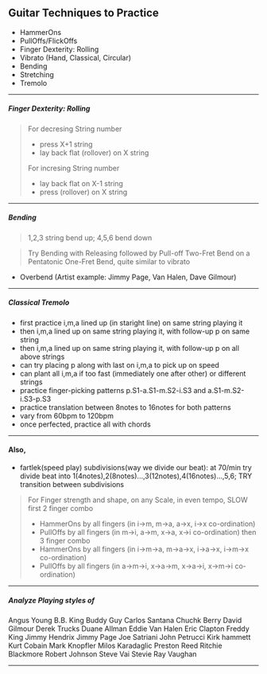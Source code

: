 ## Guitar Techniques to Practice

* HammerOns
* PullOffs/FlickOffs
* Finger Dexterity: Rolling
* Vibrato (Hand, Classical, Circular)
* Bending
* Stretching
* Tremolo

---

##### Finger Dexterity: Rolling

> For decresing String number
>  * press X+1 string
>  * lay back flat (rollover) on X string
>
> For incresing String number
>  * lay back flat on X-1 string
>  * press (rollover) on X string

---

##### Bending

> 1,2,3 string bend up; 4,5,6 bend down
 
> Try Bending with Releasing followed by Pull-off
> Two-Fret Bend on a Pentatonic
> One-Fret Bend, quite similar to vibrato

* Overbend (Artist example: Jimmy Page, Van Halen, Dave Gilmour)

---

##### Classical Tremolo

* first practice i,m,a lined up (in staright line) on same string playing it
* then i,m,a lined up on same string playing it, with follow-up p on same string
* then i,m,a lined up on same string playing it, with follow-up p on all above strings
* can try placing p along with last on i,m,a to pick up on speed
* can plant all i,m,a if too fast (immediately one after other) or different strings
* practice finger-picking patterns p.S1-a.S1-m.S2-i.S3 and a.S1-m.S2-i.S3-p.S3
* practice translation between 8notes to 16notes for both patterns
* vary from 60bpm to 120bpm
* once perfected, practice all with chords

---

#### Also,

* fartlek(speed play) subdivisions(way we divide our beat): at 70/min try divide beat into 1(4notes),2(8notes)...,3(12notes),4(16notes)...,5,6; TRY transition between subdivisions

> For Finger strength and shape, on any Scale, in even tempo, SLOW
> first 2 finger combo
>  * HammerOns by all fingers (in i->m, m->a, a->x, i->x co-ordination)
>  * PullOffs by all fingers (in m->i, a->m, x->a, x->i co-ordination)
> then 3 finger combo
>  * HammerOns by all fingers (in i->m->a, m->a->x, i->a->x, i->m->x co-ordination)
>  * PullOffs by all fingers (in a->m->i, x->a->m, x->a->i, x->m->i co-ordination)

---

##### Analyze Playing styles of

Angus Young
B.B. King
Buddy Guy
Carlos Santana
Chuchk Berry
David Gilmour
Derek Trucks
Duane Allman
Eddie Van Halen
Eric Clapton
Freddy King
Jimmy Hendrix
Jimmy Page
Joe Satriani
John Petrucci
Kirk hammett
Kurt Cobain
Mark Knopfler
Milos Karadaglic
Preston Reed
Ritchie Blackmore
Robert Johnson
Steve Vai
Stevie Ray Vaughan

---

